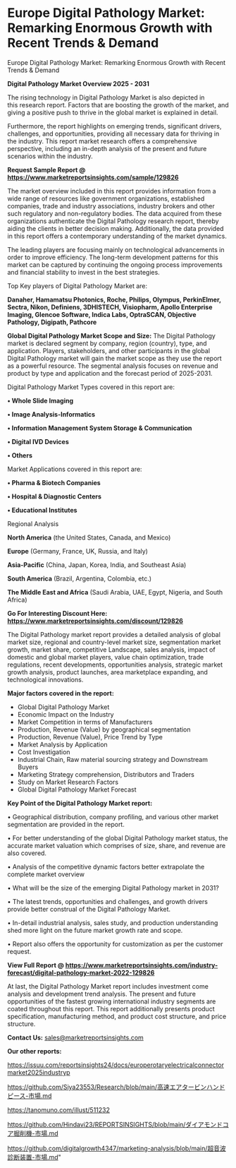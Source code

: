 # Europe Digital Pathology Market: Remarking Enormous Growth with Recent Trends & Demand
Europe Digital Pathology Market: Remarking Enormous Growth with Recent Trends & Demand

<Strong> Digital Pathology Market Overview 2025 - 2031</strong>

The rising technology in Digital Pathology Market is also depicted in this research report. Factors that are boosting the growth of the market, and giving a positive push to thrive in the global market is explained in detail.

Furthermore, the report highlights on emerging trends, significant drivers, challenges, and opportunities, providing all necessary data for thriving in the industry. This report market research offers a comprehensive perspective, including an in-depth analysis of the present and future scenarios within the industry.

<strong>Request Sample Report @ <a href=https://www.marketreportsinsights.com/sample/129826>https://www.marketreportsinsights.com/sample/129826</a></strong>

The market overview included in this report provides information from a wide range of resources like government organizations, established companies, trade and industry associations, industry brokers and other such regulatory and non-regulatory bodies. The data acquired from these organizations authenticate the Digital Pathology research report, thereby aiding the clients in better decision making. Additionally, the data provided in this report offers a contemporary understanding of the market dynamics.

The leading players are focusing mainly on technological advancements in order to improve efficiency. The long-term development patterns for this market can be captured by continuing the ongoing process improvements and financial stability to invest in the best strategies.

Top Key players of Digital Pathology Market are:

<strong>Danaher, Hamamatsu Photonics, Roche, Philips, Olympus, PerkinElmer, Sectra, Nikon, Definiens, 3DHISTECH, Visiopharm, Apollo Enterprise Imaging, Glencoe Software, Indica Labs, OptraSCAN, Objective Pathology, Digipath, Pathcore</strong>

<strong><b>Global Digital Pathology Market Scope and Size:</b></strong>
The Digital Pathology market is declared segment by company, region (country), type, and application. Players, stakeholders, and other participants in the global Digital Pathology market will gain the market scope as they use the report as a powerful resource. The segmental analysis focuses on revenue and product by type and application and the forecast period of 2025-2031.

Digital Pathology Market Types covered in this report are:

<strong>• Whole Slide Imaging

• Image Analysis-Informatics

• Information Management System Storage & Communication

• Digital IVD Devices

• Others</strong>

Market Applications covered in this report are:

<strong>• Pharma & Biotech Companies

• Hospital & Diagnostic Centers

• Educational Institutes</strong> 

Regional Analysis

<strong>North America</strong> (the United States, Canada, and Mexico)

<strong>Europe</strong> (Germany, France, UK, Russia, and Italy)

<strong>Asia-Pacific</strong> (China, Japan, Korea, India, and Southeast Asia)

<strong>South America</strong> (Brazil, Argentina, Colombia, etc.)

<strong>The Middle East and Africa</strong> (Saudi Arabia, UAE, Egypt, Nigeria, and South Africa)

<strong>Go For Interesting Discount Here: <a href=https://www.marketreportsinsights.com/discount/129826>https://www.marketreportsinsights.com/discount/129826</a></strong>

The Digital Pathology market report provides a detailed analysis of global market size, regional and country-level market size, segmentation market growth, market share, competitive Landscape, sales analysis, impact of domestic and global market players, value chain optimization, trade regulations, recent developments, opportunities analysis, strategic market growth analysis, product launches, area marketplace expanding, and technological innovations.

<strong><b>Major factors covered in the report:</b></strong>
<ul>
  <li>Global Digital Pathology Market </li>
  <li>Economic Impact on the Industry</li>
  <li>Market Competition in terms of Manufacturers</li>
  <li>Production, Revenue (Value) by geographical segmentation</li>
  <li>Production, Revenue (Value), Price Trend by Type</li>
  <li>Market Analysis by Application</li>
  <li>Cost Investigation</li>
  <li>Industrial Chain, Raw material sourcing strategy and Downstream Buyers</li>
  <li>Marketing Strategy comprehension, Distributors and Traders</li>
  <li>Study on Market Research Factors</li>
  <li>Global Digital Pathology Market Forecast</li>
</ul>

<strong><b>Key Point of the Digital Pathology Market report:</b></strong>

• Geographical distribution, company profiling, and various other market segmentation are provided in the report.

• For better understanding of the global Digital Pathology market status, the accurate market valuation which comprises of size, share, and revenue are also covered.

• Analysis of the competitive dynamic factors better extrapolate the complete market overview

• What will be the size of the emerging Digital Pathology market in 2031?

• The latest trends, opportunities and challenges, and growth drivers provide better construal of the Digital Pathology Market.

• In-detail industrial analysis, sales study, and production understanding shed more light on the future market growth rate and scope.

• Report also offers the opportunity for customization as per the customer request.

<strong><b>View Full Report @ <a href=https://www.marketreportsinsights.com/industry-forecast/digital-pathology-market-2022-129826>https://www.marketreportsinsights.com/industry-forecast/digital-pathology-market-2022-129826</a></b></strong>


At last, the Digital Pathology Market report includes investment come analysis and development trend analysis. The present and future opportunities of the fastest growing international industry segments are coated throughout this report. This report additionally presents product specification, manufacturing method, and product cost structure, and price structure.

<strong>Contact Us:</strong>
sales@marketreportsinsights.com

<strong>Our other reports:</strong>

<a href=https://issuu.com/reportsinsights24/docs/europerotaryelectricalconnectormarket2025industryp>https://issuu.com/reportsinsights24/docs/europerotaryelectricalconnectormarket2025industryp</a>

<a href=https://github.com/Siya23553/Research/blob/main/高速エアタービンハンドピース-市場.md>https://github.com/Siya23553/Research/blob/main/高速エアタービンハンドピース-市場.md</a>

<a href=https://tanomuno.com/illust/511232>https://tanomuno.com/illust/511232</a>

<a href=https://github.com/Hindavi23/REPORTSINSIGHTS/blob/main/ダイアモンドコア掘削機-市場.md>https://github.com/Hindavi23/REPORTSINSIGHTS/blob/main/ダイアモンドコア掘削機-市場.md</a>

<a href=https://github.com/digitalgrowth4347/marketing-analysis/blob/main/超音波診断装置-市場.md>https://github.com/digitalgrowth4347/marketing-analysis/blob/main/超音波診断装置-市場.md</a>"
